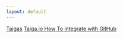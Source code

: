 ```yaml
---
layout: default
---
```

[Taigas](https://youtu.be/po161DlGydk) 
[Taiga.io How To integrate with GitHub](https://youtu.be/KwrwpDsGt78)
